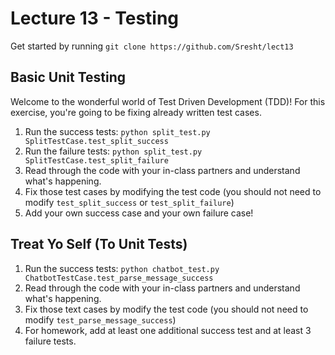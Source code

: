# Lecture 13 - Testing

Get started by running `git clone https://github.com/Sresht/lect13`

## Basic Unit Testing

Welcome to the wonderful world of Test Driven Development (TDD)!
For this exercise, you're going to be fixing already written test cases.

1. Run the success tests: `python split_test.py SplitTestCase.test_split_success`
2. Run the failure tests: `python split_test.py SplitTestCase.test_split_failure`
3. Read through the code with your in-class partners and understand what's
   happening.
4. Fix those test cases by modifying the test code 
    (you should not need to modify `test_split_success` or `test_split_failure`)
5. Add your own success case and your own failure case!


## Treat Yo Self (To Unit Tests)

1. Run the success tests: `python chatbot_test.py ChatbotTestCase.test_parse_message_success`
2. Read through the code with your in-class partners and understand what's
   happening.
3. Fix those text cases by modify the test code
    (you should not need to modify `test_parse_message_success`)
4. For homework, add at least one additional success test and at least 3 failure tests.
